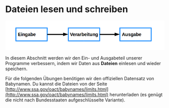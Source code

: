 
# Dateien lesen und schreiben

![Programm](programm.png)

In diesem Abschnitt werden wir den Ein- und Ausgabeteil unserer Programme verbessern, indem wir Daten aus **Dateien** einlesen und wieder speichern.

Für die folgenden Übungen benötigen wir den offiziellen Datensatz von Babynamen. Du kannst die Dateien von der Seite [http://www.ssa.gov/oact/babynames/limits.html](http://www.ssa.gov/oact/babynames/limits.html) herunterladen (es genügt die nicht nach Bundesstaaten aufgeschlüsselte Variante). 
